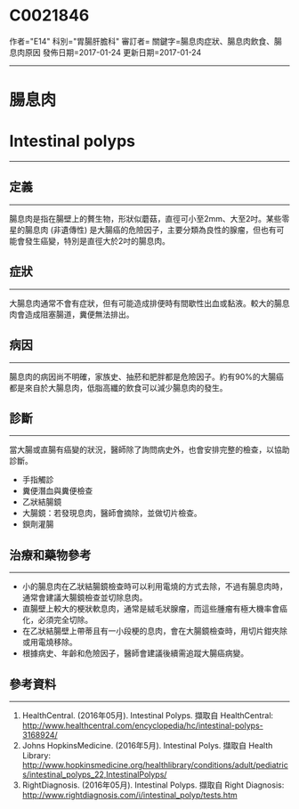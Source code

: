 # C0021846
作者="E14"
科別="胃腸肝膽科"
審訂者=
關鍵字=腸息肉症狀、腸息肉飲食、腸息肉原因
發佈日期=2017-01-24
更新日期=2017-01-24

----------
# 腸息肉
# Intestinal polyps
----------
## 定義
----------

腸息肉是指在腸壁上的贅生物，形狀似蘑菇，直徑可小至2mm、大至2吋。某些零星的腸息肉 (非遺傳性) 是大腸癌的危險因子，主要分類為良性的腺瘤，但也有可能會發生癌變，特別是直徑大於2吋的腸息肉。 

## 症狀
----------

大腸息肉通常不會有症狀，但有可能造成排便時有間歇性出血或黏液。較大的腸息肉會造成阻塞腸道，糞便無法排出。

## 病因
----------

腸息肉的病因尚不明確，家族史、抽菸和肥胖都是危險因子。約有90%的大腸癌都是來自於大腸息肉，低脂高纖的飲食可以減少腸息肉的發生。

## 診斷
----------

當大腸或直腸有癌變的狀況，醫師除了詢問病史外，也會安排完整的檢查，以協助診斷。 

- 手指觸診
- 糞便潛血與糞便檢查
- 乙狀結腸鏡
- 大腸鏡：若發現息肉，醫師會摘除，並做切片檢查。
- 鋇劑灌腸 
## 治療和藥物參考
----------
- 小的腸息肉在乙狀結腸鏡檢查時可以利用電燒的方式去除，不過有腸息肉時，通常會建議大腸鏡檢查並切除息肉。
- 直腸壁上較大的梗狀軟息肉，通常是絨毛狀腺瘤，而這些腫瘤有極大機率會癌化，必須完全切除。
- 在乙狀結腸壁上帶蒂且有一小段梗的息肉，會在大腸鏡檢查時，用切片鉗夾除或用電燒移除。
- 根據病史、年齡和危險因子，醫師會建議後續需追蹤大腸癌病變。
## 參考資料
----------
1. HealthCentral. (2016年05月). Intestinal Polyps. 擷取自 HealthCentral: 
  http://www.healthcentral.com/encyclopedia/hc/intestinal-polyps-3168924/
2. Johns HopkinsMedicine. (2016年5月). Intestinal Polys. 擷取自 Health Library: 
  http://www.hopkinsmedicine.org/healthlibrary/conditions/adult/pediatrics/intestinal_polyps_22,IntestinalPolyps/
3. RightDiagnosis. (2016年05月). Intestinal Polyps. 擷取自 Right Diagnosis: 
  http://www.rightdiagnosis.com/i/intestinal_polyp/tests.htm


